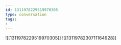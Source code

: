 ```yaml
---
id: 1311978229519970305
type: conversation
tags:
- 
---
```

![[1311978229519970305]]
![[1311978230711164928]]

